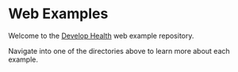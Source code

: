 # Web Examples

Welcome to the [Develop Health](https://develophealth.io) web example repository.

Navigate into one of the directories above to learn more about each example.